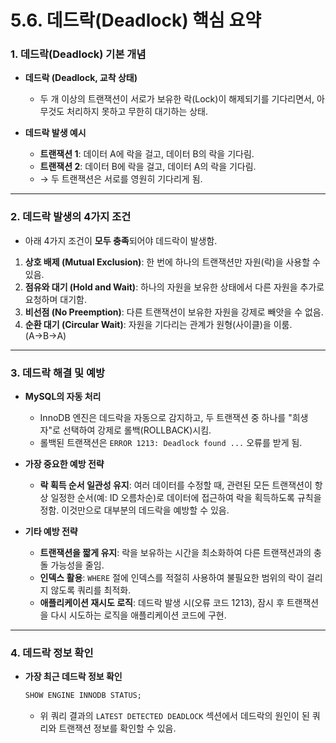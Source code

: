 # 5.6. 데드락(Deadlock) 핵심 요약

### 1. 데드락(Deadlock) 기본 개념

- **데드락 (Deadlock, 교착 상태)**
  - 두 개 이상의 트랜잭션이 서로가 보유한 락(Lock)이 해제되기를 기다리면서, 아무것도 처리하지 못하고 무한히 대기하는 상태.

- **데드락 발생 예시**
  - **트랜잭션 1**: 데이터 A에 락을 걸고, 데이터 B의 락을 기다림.
  - **트랜잭션 2**: 데이터 B에 락을 걸고, 데이터 A의 락을 기다림.
  - → 두 트랜잭션은 서로를 영원히 기다리게 됨.

---

### 2. 데드락 발생의 4가지 조건

- 아래 4가지 조건이 **모두 충족**되어야 데드락이 발생함.

1.  **상호 배제 (Mutual Exclusion)**: 한 번에 하나의 트랜잭션만 자원(락)을 사용할 수 있음.
2.  **점유와 대기 (Hold and Wait)**: 하나의 자원을 보유한 상태에서 다른 자원을 추가로 요청하며 대기함.
3.  **비선점 (No Preemption)**: 다른 트랜잭션이 보유한 자원을 강제로 빼앗을 수 없음.
4.  **순환 대기 (Circular Wait)**: 자원을 기다리는 관계가 원형(사이클)을 이룸. (A→B→A)

---

### 3. 데드락 해결 및 예방

- **MySQL의 자동 처리**
  - InnoDB 엔진은 데드락을 자동으로 감지하고, 두 트랜잭션 중 하나를 "희생자"로 선택하여 강제로 롤백(ROLLBACK)시킴.
  - 롤백된 트랜잭션은 `ERROR 1213: Deadlock found ...` 오류를 받게 됨.

- **가장 중요한 예방 전략**
  - **락 획득 순서 일관성 유지**: 여러 데이터를 수정할 때, 관련된 모든 트랜잭션이 항상 일정한 순서(예: ID 오름차순)로 데이터에 접근하여 락을 획득하도록 규칙을 정함. 이것만으로 대부분의 데드락을 예방할 수 있음.

- **기타 예방 전략**
  - **트랜잭션을 짧게 유지**: 락을 보유하는 시간을 최소화하여 다른 트랜잭션과의 충돌 가능성을 줄임.
  - **인덱스 활용**: `WHERE` 절에 인덱스를 적절히 사용하여 불필요한 범위의 락이 걸리지 않도록 쿼리를 최적화.
  - **애플리케이션 재시도 로직**: 데드락 발생 시(오류 코드 1213), 잠시 후 트랜잭션을 다시 시도하는 로직을 애플리케이션 코드에 구현.

---

### 4. 데드락 정보 확인

- **가장 최근 데드락 정보 확인**
  ```sql
  SHOW ENGINE INNODB STATUS;
  ```
  - 위 쿼리 결과의 `LATEST DETECTED DEADLOCK` 섹션에서 데드락의 원인이 된 쿼리와 트랜잭션 정보를 확인할 수 있음.
